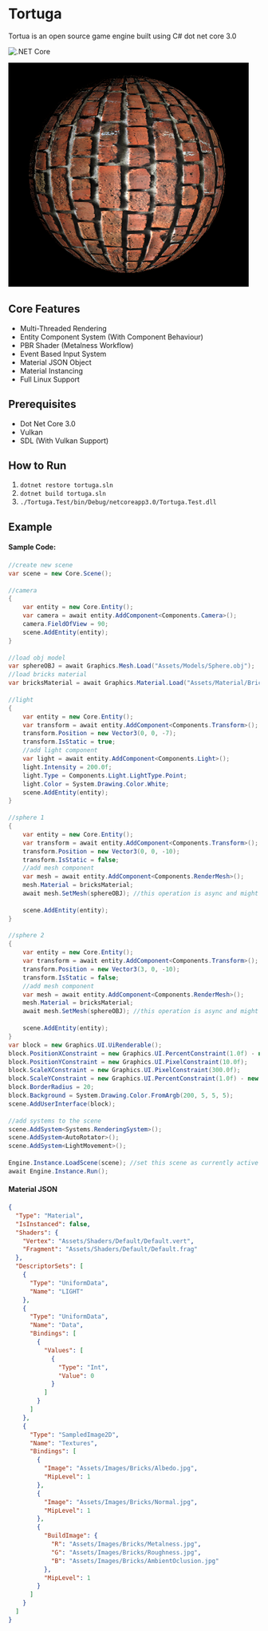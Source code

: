 # Tortuga

Tortua is an open source game engine built using C# dot net core 3.0

![.NET Core](https://github.com/tortuga-foundation/tortuga/workflows/.NET%20Core/badge.svg?branch=master)

![IMG](Assets/Images/Render/Bricks.png)

## Core Features

- Multi-Threaded Rendering
- Entity Component System (With Component Behaviour)
- PBR Shader (Metalness Workflow)
- Event Based Input System
- Material JSON Object
- Material Instancing
- Full Linux Support

## Prerequisites

- Dot Net Core 3.0
- Vulkan
- SDL (With Vulkan Support)

## How to Run

1. `dotnet restore tortuga.sln`
2. `dotnet build tortuga.sln`
3. `./Tortuga.Test/bin/Debug/netcoreapp3.0/Tortuga.Test.dll`

## Example

#### Sample Code:
```c#
//create new scene
var scene = new Core.Scene();

//camera
{
    var entity = new Core.Entity();
    var camera = await entity.AddComponent<Components.Camera>();
    camera.FieldOfView = 90;
    scene.AddEntity(entity);
}

//load obj model
var sphereOBJ = await Graphics.Mesh.Load("Assets/Models/Sphere.obj");
//load bricks material
var bricksMaterial = await Graphics.Material.Load("Assets/Material/Bricks.json");

//light
{
    var entity = new Core.Entity();
    var transform = await entity.AddComponent<Components.Transform>();
    transform.Position = new Vector3(0, 0, -7);
    transform.IsStatic = true;
    //add light component
    var light = await entity.AddComponent<Components.Light>();
    light.Intensity = 200.0f;
    light.Type = Components.Light.LightType.Point;
    light.Color = System.Drawing.Color.White;
    scene.AddEntity(entity);
}

//sphere 1
{
    var entity = new Core.Entity();
    var transform = await entity.AddComponent<Components.Transform>();
    transform.Position = new Vector3(0, 0, -10);
    transform.IsStatic = false;
    //add mesh component
    var mesh = await entity.AddComponent<Components.RenderMesh>();
    mesh.Material = bricksMaterial;
    await mesh.SetMesh(sphereOBJ); //this operation is async and might not be done instantly

    scene.AddEntity(entity);
}

//sphere 2
{
    var entity = new Core.Entity();
    var transform = await entity.AddComponent<Components.Transform>();
    transform.Position = new Vector3(3, 0, -10);
    transform.IsStatic = false;
    //add mesh component
    var mesh = await entity.AddComponent<Components.RenderMesh>();
    mesh.Material = bricksMaterial;
    await mesh.SetMesh(sphereOBJ); //this operation is async and might not be done instantly

    scene.AddEntity(entity);
}
var block = new Graphics.UI.UiRenderable();
block.PositionXConstraint = new Graphics.UI.PercentConstraint(1.0f) - new Graphics.UI.PixelConstraint(310.0f);
block.PositionYConstraint = new Graphics.UI.PixelConstraint(10.0f);
block.ScaleXConstraint = new Graphics.UI.PixelConstraint(300.0f);
block.ScaleYConstraint = new Graphics.UI.PercentConstraint(1.0f) - new Graphics.UI.PixelConstraint(20.0f);
block.BorderRadius = 20;
block.Background = System.Drawing.Color.FromArgb(200, 5, 5, 5);
scene.AddUserInterface(block);

//add systems to the scene
scene.AddSystem<Systems.RenderingSystem>();
scene.AddSystem<AutoRotator>();
scene.AddSystem<LightMovement>();

Engine.Instance.LoadScene(scene); //set this scene as currently active
await Engine.Instance.Run();
```

#### Material JSON
```json
{
  "Type": "Material",
  "IsInstanced": false,
  "Shaders": {
    "Vertex": "Assets/Shaders/Default/Default.vert",
    "Fragment": "Assets/Shaders/Default/Default.frag"
  },
  "DescriptorSets": [
    {
      "Type": "UniformData",
      "Name": "LIGHT"
    },
    {
      "Type": "UniformData",
      "Name": "Data",
      "Bindings": [
        {
          "Values": [
            {
              "Type": "Int",
              "Value": 0
            }
          ]
        }
      ]
    },
    {
      "Type": "SampledImage2D",
      "Name": "Textures",
      "Bindings": [
        {
          "Image": "Assets/Images/Bricks/Albedo.jpg",
          "MipLevel": 1
        },
        {
          "Image": "Assets/Images/Bricks/Normal.jpg",
          "MipLevel": 1
        },
        {
          "BuildImage": {
            "R": "Assets/Images/Bricks/Metalness.jpg",
            "G": "Assets/Images/Bricks/Roughness.jpg",
            "B": "Assets/Images/Bricks/AmbientOclusion.jpg"
          },
          "MipLevel": 1
        }
      ]
    }
  ]
}
```
